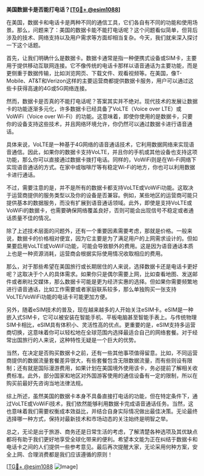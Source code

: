 **美国数据卡是否能打电话？[[TG💪+ @esim1088](https://t.me/s/esim1088)]**

在美国，数据卡和电话卡是两种不同的通信工具，它们各自有不同的功能和使用场景。那么，问题来了：美国的数据卡能不能打电话呢？这个问题看似简单，但背后涉及的技术、网络支持以及用户需求等方面却相当复杂。今天，我们就来深入探讨一下这个话题。

首先，让我们明确什么是数据卡。数据卡通常是指一种便携式设备或SIM卡，主要用于提供移动互联网连接。它不像传统的电话卡那样以语音通话为主要功能，而是更侧重于数据传输，比如浏览网页、下载文件、观看视频等。在美国，像T-Mobile、AT&T和Verizon这样的主要运营商都提供数据卡服务，用户可以通过这些卡获得高速的4G或5G网络连接。

然而，数据卡是否真的不能打电话呢？答案其实并不绝对。现代技术的发展让数据卡的功能逐渐多元化，许多数据卡已经具备了VoLTE（Voice over LTE）或VoWiFi（Voice over Wi-Fi）的功能。这意味着，即使你使用的是数据卡，只要你的设备支持这些技术，并且网络环境允许，你仍然可以通过数据卡进行语音通话。

具体来说，VoLTE是一种基于4G网络的语音通话技术，它利用数据网络来实现语音通信。因此，如果你的数据卡支持VoLTE，并且你的手机或其他设备也支持这项功能，那么你可以直接通过数据卡拨打电话。同样的，VoWiFi则是在Wi-Fi网络下实现语音通话的方式。在家中或咖啡厅等有稳定Wi-Fi的地方，你也可以利用数据卡进行通话。

不过，需要注意的是，并不是所有的数据卡都支持VoLTE或VoWiFi功能。这取决于运营商提供的服务类型以及你的设备是否兼容。例如，某些地区的运营商可能只提供基本的数据服务，而没有扩展到语音通话领域。此外，即使是支持VoLTE或VoWiFi的数据卡，也需要确保网络覆盖良好，否则可能会出现信号不稳定或者通话质量不佳的情况。

除了上述技术层面的问题外，还有一个重要因素需要考虑，那就是价格。一般来说，数据卡的价格相对便宜，因为它主要是为了满足用户的上网需求设计的。但如果要启用VoLTE或VoWiFi功能，可能会导致额外的费用。这是因为语音通话本质上也是一种资源消耗，运营商会根据实际使用情况收取相应的费用。

那么，对于那些希望在美国旅行或长期居住的人来说，选择数据卡还是电话卡更好呢？这取决于个人的具体需求。如果你只是偶尔需要上网，比如查看地图、发送邮件或者刷社交媒体，那么数据卡可能是更为经济实惠的选择。但如果你需要频繁地进行语音通话，比如工作需要或者家庭联系较多，那么单独购买一张支持VoLTE/VoWiFi功能的电话卡可能更加方便。

另外，随着eSIM技术的普及，现在越来越多的人开始关注eSIM卡。eSIM是一种嵌入式SIM卡，它可以被安装在智能手机、平板电脑甚至智能手表上。与传统物理SIM卡相比，eSIM具有体积小、灵活性高的优点。更重要的是，eSIM支持多运营商切换，这意味着你可以轻松地在全球范围内选择最适合自己的网络套餐。对于经常出国旅行的人来说，这种特性无疑是一个巨大的优势。

当然，在决定是否购买数据卡之前，还有一些其他事项值得留意。比如，不同运营商提供的数据流量套餐差异很大，有些套餐包含无限数据流量，而有些则设有限制；还有就是国际漫游费用，如果计划在美国境外使用该卡，务必提前了解相关收费标准。此外，部分国家和地区对外国游客使用的通信设备有一定的限制，所以在购买前最好先咨询当地法律法规。

综上所述，虽然美国的数据卡本身不具备直接打电话的功能，但在特定条件下，通过VoLTE或VoWiFi技术，我们依然能够利用数据卡完成语音通话任务。当然，这也意味着我们需要权衡成本效益比，并结合自身实际情况做出最佳决策。无论最终选择哪一种方式，保持对最新技术和市场动态的关注始终是明智之举。

总之，无论是出于旅游、商务还是日常生活的考虑，了解清楚各种选项及其优缺点都将有助于我们更好地享受全球化带来的便利。希望本文能为正在纠结于数据卡和电话卡之间的人们提供一些参考意见。最后再次提醒大家，无论采用何种方案，安全上网、合理消费都是我们应该遵循的原则！

[[TG💪+ @esim1088](https://t.me/s/esim1088) ![Image](https://i.postimg.cc/4NQfJmqS/Snipaste-2025-05-13-00-14-12.png)]
